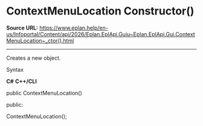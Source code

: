 # ContextMenuLocation Constructor()

**Source URL:** https://www.eplan.help/en-us/Infoportal/Content/api/2026/Eplan.EplApi.Guiu~Eplan.EplApi.Gui.ContextMenuLocation~_ctor().html

---

Creates a new object.

Syntax

**C#**
**C++/CLI**


public ContextMenuLocation()

public:

ContextMenuLocation();

